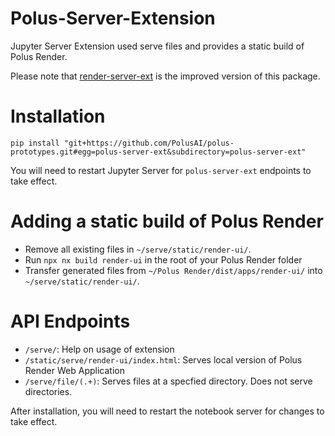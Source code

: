 # Polus-Server-Extension
Jupyter Server Extension used serve files and provides a static build of Polus Render.

Please note that [render-server-ext](https://github.com/PolusAI/jupyterlab-extensions/tree/master/jupyterlab_polus_render/render-server-ext) is the improved version of this package.

# Installation
```
pip install "git+https://github.com/PolusAI/polus-prototypes.git#egg=polus-server-ext&subdirectory=polus-server-ext"
```
You will need to restart Jupyter Server for `polus-server-ext` endpoints to take effect.

# Adding a static build of Polus Render
- Remove all existing files in `~/serve/static/render-ui/`.
- Run `npx nx build render-ui` in the root of your Polus Render folder
- Transfer generated files from `~/Polus Render/dist/apps/render-ui/` into `~/serve/static/render-ui/`.

# API Endpoints
- `/serve/`: Help on usage of extension
- `/static/serve/render-ui/index.html`: Serves local version of Polus Render Web Application
- `/serve/file/(.+)`: Serves files at a specfied  directory. Does not serve directories.

After installation, you will need to restart the notebook server for changes to take effect.
